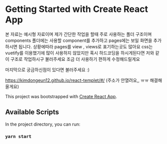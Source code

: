 # Getting Started with Create React App

본 자료는 예시형 자료이며
제가 간단한 작업을 할때 주로 사용하는 폴더 구조이며
components 폴더에는 사용할 component를 추가하고
pages에는 보일 화면을 추가하시면 됩니다. 상황에따라 pages를 view , views로 표기하는곳도 많아요
css는 vuetify를 이용했기에 많이 사용하지 않았지만 혹시 하드코딩을 하시게된다면 저와 같이 구조로 작업하시구 불러주세요
조금 더 사용하기 편하게 수정해드릴게요

마지막으로 궁금하신점이 있다면 불러주세요 :)

https://kimdongeun12.github.io/react-templet/#/ (주소가 안열려요,, ㅠㅠ 해결해올게요)


This project was bootstrapped with [Create React App](https://github.com/facebook/create-react-app).

## Available Scripts

In the project directory, you can run:

### `yarn start`


